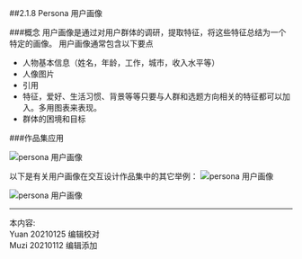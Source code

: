 ##2.1.8 Persona 用户画像 

###概念
用户画像是通过对用户群体的调研，提取特征，将这些特征总结为一个特定的画像。
用户画像通常包含以下要点
 - 人物基本信息（姓名，年龄，工作，城市，收入水平等）
 - 人像图片
 - 引用
 - 特征，爱好、生活习惯、背景等等只要与人群和选题方向相关的特征都可以加入。多用图表来表现。
 - 群体的困境和目标


###作品集应用

![persona 用户画像](http://kitpic.makebi.net/2021/ixd_16.jpg)



以下是有关用户画像在交互设计作品集中的其它举例：
![persona 用户画像](http://kitpic.makebi.net/2021/ixd_17.jpg)

![persona 用户画像](http://kitpic.makebi.net/2021/ixd_18.jpg)



---
本内容:    
Yuan 20210125 编辑校对  
Muzi 20210112 编辑添加
